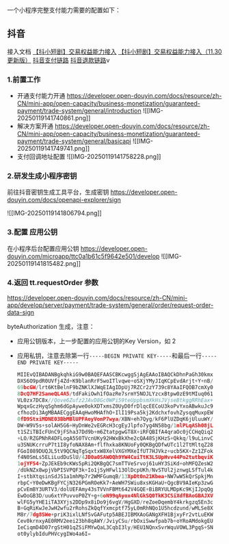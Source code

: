 一个小程序完整支付能力需要的配置如下：

## 抖音
接入文档
[【抖小短剧】交易权益能力接入](https://bytedance.larkoffice.com/docx/N4P4dDNVMopLb4x7UlZcgap7ncb)
[【抖小短剧】交易权益能力接入（11.30更新版）](https://bytedance.larkoffice.com/docx/I32SdJcvLobvMTxJ7czc41Non4d)
[抖音支付链路](https://developer.open-douyin.com/docs/resource/zh-CN/mini-app/open-capacity/business-monetization/guaranteed-payment/trade-system/general/diamond-payment/diamond-exchange-guide#fc5ac244)
[抖音退款链路](https://developer.open-douyin.com/docs/resource/zh-CN/mini-app/open-capacity/business-monetization/guaranteed-payment/trade-system/general/basicapi#8c2c1bda)v

### 1.前置工作
    
- 开通支付能力开通 https://developer.open-douyin.com/docs/resource/zh-CN/mini-app/open-capacity/business-monetization/guaranteed-payment/trade-system/general/introduction
    ![[IMG-20250119141740861.png]]
- 解决方案开通 https://developer.open-douyin.com/docs/resource/zh-CN/mini-app/open-capacity/business-monetization/guaranteed-payment/trade-system/general/basicapi
    ![[IMG-20250119141749741.png]]
- 支付回调地址配置
![[IMG-20250119141758228.png]]
### 2.研发生成小程序密钥
前往抖音密钥生成工具平台，生成密钥
https://developer.open-douyin.com/docs/openapi-explorer/sign
    
![[IMG-20250119141806794.png]]
### 3.配置 应用公钥
在小程序后台配置应用公钥
https://developer.open-douyin.com/microapp/ttc0a1b61c5f9642e501/develop
![[IMG-20250119141815482.png]]

### 4.返回 tt.requestOrder 参数
https://developer.open-douyin.com/docs/resource/zh-CN/mini-app/develop/server/payment/trade-system/general/order/request-order-data-sign

byteAuthorization 生成，注意：

- 应用公钥版本，上一步配置的应用公钥的Key Version，如 2

- 应用私钥，注意去除第一行`-----BEGIN PRIVATE KEY-----`和最后一行`-----END PRIVATE KEY-----`

    ```Go
    MIIEvQIBADANBgkqhkiG9w0BAQEFAASCBKcwggSjAgEAAoIBAQCkDhnPaGh30kmx
    DXS6O9pdR0UVfj4Zd+K9blanRrF5woITlvqwe+oSXjYMyJIqKCpEvdArjt+Y+nB/
    69bcGW/lrt6KtBelnF9bZNKlXJWqEIAgIDpUj7RZCr2zY739c8YAaIFQOB7cmXy0
    8DcQ7HF2SaneQL4A5/tdFakiOwh1fOazRe7srmY5NOJLYzcxBtpw0zE9tMIuq061
    VL0zx7DC8x//Qove6Zufz2JAvD8Gc0WPi59teUppbsmXkHsJVjseBtkggRRhEax+
    WpqxGczHyqSghm6dGpAywe0okXDTxmsZ0UyD0frDlqcEECoU3koPvYxoABwkuJc9
    cfhozDi3AgMBAAECggEAAqHwoMHAfhO+IlI19Psa5kj2KdchxfovhZysqqMuxpEW
    0fD9StxiMDNE03BbMBlUPFAoyVonP7wya/XBN+eh7Qyg/kF6PlUZDqK6jUluuWY/
    DW+W9V5s+solAH5G6+HyDnWe2vEGRcH3cgEyJlpfo7yg4N58bg/1mlPLqASh08jL
    t1SZiTBIcFUnC9jFSha37Dd9b+m6ZtatpgwGT8X+iRFQBIfA4qraOc0jCCHqQiq2
    +LO/RZGPNhR4DFLogA5S0TVcnUKy92HWxBkXhe2cQA48SjKHzS+Qkkq/l9uLinvC
    u3SNUKcrruP7t1I8yfoNAX8Am+flfhxka8KNUoFy0QKBgQDfwUTc1l2TtMltqZ28
    FGoI089DUQJL5tV9QCNqTgSqxtxW8XelVXGYMXeIfUT7HJVkz+ucb5KX+Zz1ZFok
    f4N0SmLs5ELiLudDuSlU/4JD0a0SAWOQh9YW4CuiTtK3LSUpHvv44Po2tutbqviK
    1ojYF54+ZpJEkEb9cKWs5pRi2QKBgQC7smTTVeSrvoj61uHY3SiKd+ohMFQZesW2
    /dUkNZx8wpjVbPISVPQF3k+Io1jSyHFwl13OlDcpUKh/NvSTUl2jznwgLSfTul4k
    I+stbXtqsinSdJS1a1mhMp7r2WMFGumqB/13XpDt0n21Kbea+NW7wW5kQrSpkjMn
    rbpC+Y0eDwKBgFYCjN326PGmROeKk7+AeWH7SWiu8xsKGHaU+QgcBV9AIeKp3zwG
    pCvEmBY3URTV3/dolUEFAmy43sTVVnFBMt642V4GQE+BiBRYULMDpKc9KjIJpqQg
    EwOoGB3D/uu6xtYPuvvoP0ZY+g+6oN99qAyox4NlGkSQ0TkK3CSiXdfBAoGBAJXV
    wlFG5yYHE1iTA3XYjs2DDp9x8iDo9j6vgV/HgGXD/reZoeDqembY4krkgzq5En3c
    B+GqRiKwJeJwH2wfu2rRohsZkQqfYxmcptf75yL0mRhNQo1U5hcdzund/wMLSe8X
    M8r/7dg8SWe+priK3ixlLNfSvGAFutp5ABEJIBMXAoGANgXFH1BjxyFr2vtLuEKW
    Cev0krnxyAE0RMV2eei23bh8qAWY/JviyCSu/rbOxiSwwfpab7b+oYRoAMdokgEU
    IeCiqmD4D07rgStH01qZSiFMYwQaL3CqbI3ly/HEU1NQnxSvrWquVOWL3PgqS+SN
    ot0ylybIduPHVcygIWo4a6I=
    ```
